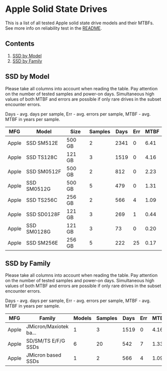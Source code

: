 Apple Solid State Drives
========================

This is a list of all tested Apple solid state drive models and their MTBFs. See
more info on reliability test in the [README](https://github.com/bsdhw/SMART).

Contents
--------

1. [ SSD by Model  ](#ssd-by-model)
2. [ SSD by Family ](#ssd-by-family)

SSD by Model
------------

Please take all columns into account when reading the table. Pay attention on the
number of tested samples and power-on days. Simultaneous high values of both MTBF
and errors are possible if only rare drives in the subset encounter errors.

Days - avg. days per sample,
Err  - avg. errors per sample,
MTBF - avg. MTBF in years per sample.

| MFG       | Model              | Size   | Samples | Days  | Err   | MTBF |
|-----------|--------------------|--------|---------|-------|-------|------|
| Apple     | SSD SM512E         | 500 GB | 2       | 2341  | 0     | 6.41   |
| Apple     | SSD TS128C         | 121 GB | 3       | 1519  | 0     | 4.16   |
| Apple     | SSD SM0512F        | 500 GB | 2       | 812   | 0     | 2.23   |
| Apple     | SSD SM0512G        | 500 GB | 5       | 479   | 0     | 1.31   |
| Apple     | SSD TS256C         | 256 GB | 2       | 566   | 4     | 1.09   |
| Apple     | SSD SD0128F        | 121 GB | 3       | 269   | 1     | 0.44   |
| Apple     | SSD SM0128G        | 121 GB | 3       | 73    | 0     | 0.20   |
| Apple     | SSD SM256E         | 256 GB | 5       | 222   | 25    | 0.17   |

SSD by Family
-------------

Please take all columns into account when reading the table. Pay attention on the
number of tested samples and power-on days. Simultaneous high values of both MTBF
and errors are possible if only rare drives in the subset encounter errors.

Days - avg. days per sample,
Err  - avg. errors per sample,
MTBF - avg. MTBF in years per sample.

| MFG       | Family                 | Models | Samples | Days  | Err   | MTBF |
|-----------|------------------------|--------|---------|-------|-------|------|
| Apple     | JMicron/Maxiotek ba... | 1      | 3       | 1519  | 0     | 4.16   |
| Apple     | SD/SM/TS E/F/G SSDs    | 6      | 20      | 542   | 7     | 1.33   |
| Apple     | JMicron based SSDs     | 1      | 2       | 566   | 4     | 1.09   |
